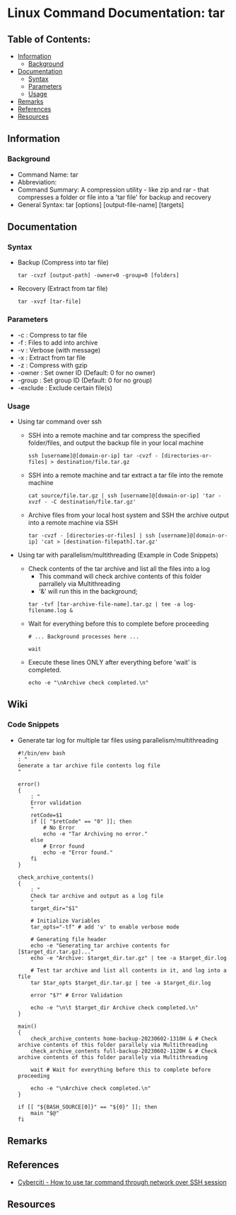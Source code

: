 # Linux Command Documentation: tar

## Table of Contents:
- [Information](#information)
    + [Background](#background)
- [Documentation](#documentation)
    + [Syntax](#syntax)
    + [Parameters](#parameters)
    + [Usage](#usage)
- [Remarks](#remarks)
- [References](#references)
- [Resources](#resources)
    
## Information

### Background

+ Command Name: tar
+ Abbreviation: 
+ Command Summary: A compression utility - like zip and rar - that compresses a folder or file into a 'tar file' for backup and recovery
+ General Syntax: tar [options] [output-file-name] [targets]

## Documentation

### Syntax
+ Backup (Compress into tar file)
    ```console
    tar -cvzf [output-path] -owner=0 -group=0 [folders]
    ```
+ Recovery (Extract from tar file)
    ```console
    tar -xvzf [tar-file]
    ```
    
### Parameters
+ -c : Compress to tar file
+ -f : Files to add into archive
+ -v : Verbose (with message)
+ -x : Extract from tar file
+ -z : Compress with gzip
+ -owner : Set owner ID (Default: 0 for no owner)
+ -group : Set group ID (Default: 0 for no group)
+ -exclude : Exclude certain file(s)

### Usage

- Using tar command over ssh
    - SSH into a remote machine and tar compress the specified folder/files, and output the backup file in your local machine
        ```console
        ssh [username]@[domain-or-ip] tar -cvzf - [directories-or-files] > destination/file.tar.gz
        ```
    - SSH into a remote machine and tar extract a tar file into the remote machine
        ```console
        cat source/file.tar.gz | ssh [username]@[domain-or-ip] 'tar -xvzf - -C destination/file.tar.gz'
        ```
    - Archive files from your local host system and SSH the archive output into a remote machine via SSH
        ```console
        tar -cvzf - [directories-or-files] | ssh [username]@[domain-or-ip] 'cat > [destination-filepath].tar.gz'
        ```

- Using tar with parallelism/multithreading (Example in Code Snippets)
    - Check contents of the tar archive and list all the files into a log 
        + This command will check archive contents of this folder parrallely via Multithreading
        + '&' will run this in the background; 
        ```console
        tar -tvf [tar-archive-file-name].tar.gz | tee -a log-filename.log & 
        ```
    - Wait for everything before this to complete before proceeding
        ```console
        # ... Background processes here ...

        wait 
        ```
    - Execute these lines ONLY after everything before 'wait' is completed.
        ```console
        echo -e "\nArchive check completed.\n"
        ```

## Wiki

### Code Snippets
- Generate tar log for multiple tar files using parallelism/multithreading
    ```console
    #!/bin/env bash
    : "
    Generate a tar archive file contents log file
    "

    error()
    {
        : "
        Error validation
        "
        retCode=$1
        if [[ "$retCode" == "0" ]]; then
            # No Error
            echo -e "Tar Archiving no error."
        else
            # Error found
            echo -e "Error found."
        fi
    }

    check_archive_contents()
    {
        : "
        Check tar archive and output as a log file
        "
        target_dir="$1"

        # Initialize Variables
        tar_opts="-tf" # add 'v' to enable verbose mode

        # Generating file header
        echo -e "Generating tar archive contents for [$target_dir.tar.gz]..."
        echo -e "Archive: $target_dir.tar.gz" | tee -a $target_dir.log
            
        # Test tar archive and list all contents in it, and log into a file
        tar $tar_opts $target_dir.tar.gz | tee -a $target_dir.log

        error "$?" # Error Validation

        echo -e "\n\t $target_dir Archive check completed.\n"
    }

    main()
    {
        check_archive_contents home-backup-20230602-1310H & # Check archive contents of this folder parallely via Multithreading
        check_archive_contents full-backup-20230602-1120H & # Check archive contents of this folder parallely via Multithreading

        wait # Wait for everything before this to complete before proceeding

        echo -e "\nArchive check completed.\n"
    }

    if [[ "${BASH_SOURCE[0]}" == "${0}" ]]; then
        main "$@"
    fi
    ```

## Remarks

## References
+ [Cyberciti - How to use tar command through network over SSH session](https://www.cyberciti.biz/faq/howto-use-tar-command-through-network-over-ssh-session/)

## Resources

